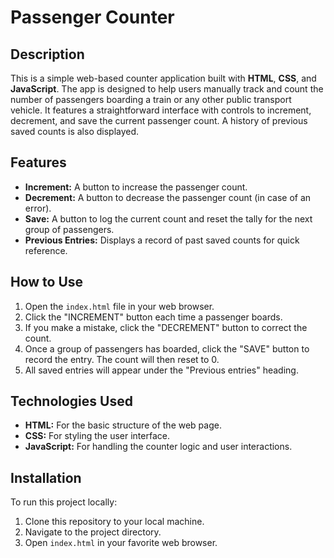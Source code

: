 # Passenger Counter

## Description

This is a simple web-based counter application built with **HTML**, **CSS**, and **JavaScript**. The app is designed to help users manually track and count the number of passengers boarding a train or any other public transport vehicle. It features a straightforward interface with controls to increment, decrement, and save the current passenger count. A history of previous saved counts is also displayed.

## Features

- **Increment:** A button to increase the passenger count.
- **Decrement:** A button to decrease the passenger count (in case of an error).
- **Save:** A button to log the current count and reset the tally for the next group of passengers.
- **Previous Entries:** Displays a record of past saved counts for quick reference.

## How to Use

1.  Open the `index.html` file in your web browser.
2.  Click the "INCREMENT" button each time a passenger boards.
3.  If you make a mistake, click the "DECREMENT" button to correct the count.
4.  Once a group of passengers has boarded, click the "SAVE" button to record the entry. The count will then reset to 0.
5.  All saved entries will appear under the "Previous entries" heading.

## Technologies Used

- **HTML:** For the basic structure of the web page.
- **CSS:** For styling the user interface.
- **JavaScript:** For handling the counter logic and user interactions.

## Installation

To run this project locally:

1.  Clone this repository to your local machine.
2.  Navigate to the project directory.
3.  Open `index.html` in your favorite web browser.
